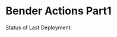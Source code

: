 # Bender Actions Part1

Status of Last Deployment:<br>
<img scr="https://github.com/BenderKostia/myproject1/workflows/My-GitHubActions-Basics/badge.svg?branch=master">
